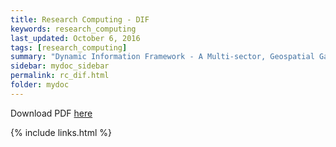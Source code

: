 ```yaml
---
title: Research Computing - DIF
keywords: research_computing
last_updated: October 6, 2016
tags: [research_computing]
summary: "Dynamic Information Framework - A Multi-sector, Geospatial Gateway for Decision Making"
sidebar: mydoc_sidebar
permalink: rc_dif.html
folder: mydoc
---
```


Download PDF [here](/documentation/pdf/Doc43_Jupyter_on_AWS.pdf) 


{% include links.html %}
